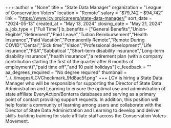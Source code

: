 +++
author = "None"
title = "State Data Manager"
organization = "League of Conservation Voters"
location = "Remote"
salary = "$79,742 – $94,742"
link = "https://www.lcv.org/careers/state-data-manager/"
sort_date = "2024-05-13"
created_at = "May 13, 2024"
closing_date = "May 21, 2024"
a_job_type = ["Full Time"]
b_benefits = ["General Benefits","Union-Eligible","Retirement","Paid Leave","Tuition Reimbursement","Health Insurance","Paid Vacation","Permanently Remote","Remote During COVID","Dental","Sick time","Vision","Professional development","Life insurance","FSA","Sabbatical ","Short-term disability insurance","Long-term disability insurance","health insurance","a retirement plan (with a company contribution starting the first of the quarter after 6 months of employment)","paid time off","and 10 paid holidays"]
c_feedback = ""
aa_degrees_required = "No degree required"
thumbnail = "../../images/LCVCheckmark_9fd8ac5f.png"
+++
LCV is hiring a State Data Manager who will be responsible for supporting the Director of State Data Administration and Learning to ensure the optimal use and administration of state affiliate EveryAction/Bonterra databases and serving as a primary point of contact providing support requests. In addition, this position will help foster a community of learning among users and collaborate with the Director of State Data Administration and Learning to develop and deliver skills-building training for state affiliate staff across the Conservation Voters Movement.  